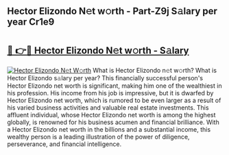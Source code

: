 ## Hector Elizondo N𝚎t w𝚘rth - Part-Z9j S𝚊lary per year Cr1e9

# <h2><a href="http://gc1fc5z.nevu.top/?p=Hector+Elizondo">🔗 👉🔴 Hector Elizondo N𝚎t w𝚘rth - S𝚊lary</a></h2>

[![Hector Elizondo N𝚎t W𝚘rth](https://i.imgur.com/Oavwk0R.jpeg)](http://gc1fc5z.nevu.top/?p=Hector+Elizondo)
What is Hector Elizondo n𝚎t w𝚘rth? What is Hector Elizondo s𝚊lary per year?
This financially successful person's Hector Elizondo net worth is significant, making him one of the wealthiest in his profession. His income from his job is impressive, but it is dwarfed by Hector Elizondo net worth, which is rumored to be even larger as a result of his varied business activities and valuable real estate investments. This affluent individual, whose Hector Elizondo net worth is among the highest globally, is renowned for his business acumen and financial brilliance. With a Hector Elizondo net worth in the billions and a substantial income, this wealthy person is a leading illustration of the power of diligence, perseverance, and financial intelligence.
